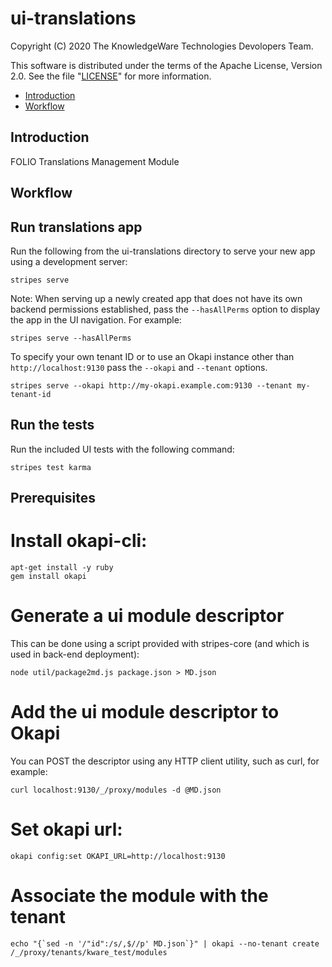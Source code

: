 # ui-translations

Copyright (C) 2020 The KnowledgeWare Technologies Devolopers Team.

This software is distributed under the terms of the Apache License, Version 2.0. See the file "[LICENSE](LICENSE)" for more information.

* [Introduction](#introduction)
* [Workflow](#workflow)

## Introduction

FOLIO Translations Management Module

## Workflow

## Run translations app

Run the following from the ui-translations directory to serve your new app using a development server:
```
stripes serve
```

Note: When serving up a newly created app that does not have its own backend permissions established, pass the `--hasAllPerms` option to display the app in the UI navigation. For example:
```
stripes serve --hasAllPerms
```

To specify your own tenant ID or to use an Okapi instance other than `http://localhost:9130` pass the `--okapi` and `--tenant` options.
```
stripes serve --okapi http://my-okapi.example.com:9130 --tenant my-tenant-id
```

## Run the tests

Run the included UI tests with the following command:
```
stripes test karma
```

## Prerequisites

# Install okapi-cli:
```
apt-get install -y ruby
gem install okapi
```

# Generate a ui module descriptor
This can be done using a script provided with stripes-core (and which is used in back-end deployment):
```
node util/package2md.js package.json > MD.json
```

# Add the ui module descriptor to Okapi
You can POST the descriptor using any HTTP client utility, such as curl, for example:
```
curl localhost:9130/_/proxy/modules -d @MD.json
```
# Set okapi url:
```
okapi config:set OKAPI_URL=http://localhost:9130
```
# Associate the module with the tenant
```
echo "{`sed -n '/"id":/s/,$//p' MD.json`}" | okapi --no-tenant create /_/proxy/tenants/kware_test/modules
```

